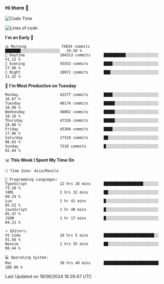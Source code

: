 ### Hi there 👋

<!--START_SECTION:waka-->
![Code Time](http://img.shields.io/badge/Code%20Time-5%2C262%20hrs%2053%20mins-blue)

![Lines of code](https://img.shields.io/badge/From%20Hello%20World%20I%27ve%20Written-115.0%20million%20lines%20of%20code-blue)

**I'm an Early 🐤** 

```text
🌞 Morning                74834 commits       ███████░░░░░░░░░░░░░░░░░░   29.50 % 
🌆 Daytime                104313 commits      ██████████░░░░░░░░░░░░░░░   41.12 % 
🌃 Evening                45553 commits       ████░░░░░░░░░░░░░░░░░░░░░   17.96 % 
🌙 Night                  28972 commits       ███░░░░░░░░░░░░░░░░░░░░░░   11.42 % 
```
📅 **I'm Most Productive on Tuesday** 

```text
Monday                   42277 commits       ████░░░░░░░░░░░░░░░░░░░░░   16.67 % 
Tuesday                  48174 commits       █████░░░░░░░░░░░░░░░░░░░░   18.99 % 
Wednesday                46062 commits       █████░░░░░░░░░░░░░░░░░░░░   18.16 % 
Thursday                 47326 commits       █████░░░░░░░░░░░░░░░░░░░░   18.66 % 
Friday                   45304 commits       ████░░░░░░░░░░░░░░░░░░░░░   17.86 % 
Saturday                 17319 commits       ██░░░░░░░░░░░░░░░░░░░░░░░   06.83 % 
Sunday                   7210 commits        █░░░░░░░░░░░░░░░░░░░░░░░░   02.84 % 
```


📊 **This Week I Spent My Time On** 

```text
🕑︎ Time Zone: Asia/Manila

💬 Programming Languages: 
TypeScript               22 hrs 28 mins      ██████████████████░░░░░░░   73.28 % 
YAML                     2 hrs 32 mins       ██░░░░░░░░░░░░░░░░░░░░░░░   08.29 % 
Lua                      1 hr 41 mins        █░░░░░░░░░░░░░░░░░░░░░░░░   05.52 % 
JavaScript               1 hr 40 mins        █░░░░░░░░░░░░░░░░░░░░░░░░   05.47 % 
JSON                     1 hr 17 mins        █░░░░░░░░░░░░░░░░░░░░░░░░   04.21 % 

🔥 Editors: 
VS Code                  28 hrs 5 mins       ███████████████████████░░   91.56 % 
Neovim                   2 hrs 35 mins       ██░░░░░░░░░░░░░░░░░░░░░░░   08.44 % 

💻 Operating System: 
Mac                      30 hrs 40 mins      █████████████████████████   100.00 % 
```


 Last Updated on 18/06/2024 16:26:47 UTC
<!--END_SECTION:waka-->


<!--
**rad182/rad182** is a ✨ _special_ ✨ repository because its `README.md` (this file) appears on your GitHub profile.

Here are some ideas to get you started:

- 🔭 I’m currently working on ...
- 🌱 I’m currently learning ...
- 👯 I’m looking to collaborate on ...
- 🤔 I’m looking for help with ...
- 💬 Ask me about ...
- 📫 How to reach me: ...
- 😄 Pronouns: ...
- ⚡ Fun fact: ...
-->
